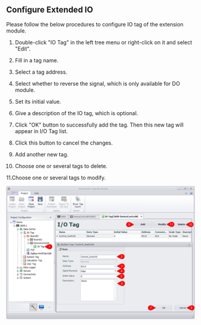 ## Configure Extended IO

Please follow the below procedures to configure IO tag of the extension module.

1. Double-click "IO Tag" in the left tree menu or right-click on it and select "Edit".

2. Fill in a tag name.

3. Select a tag address.

4. Select whether to reverse the signal, which is only available for DO module.

5. Set its initial value.

6. Give a description of the IO tag, which is optional.

7. Click "OK" button to successfully add the tag. Then this new tag will appear in I/O Tag list.

8. Click this button to cancel the changes.

9. Add another new tag.

10. Choose one or several tags to delete.

11.Choose one or several tags to modify.

![](ExtensionIO2.png)